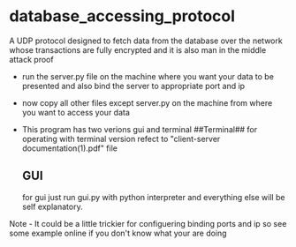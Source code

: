 # database_accessing_protocol
A UDP protocol designed to fetch data from the database over the network whose transactions are fully encrypted and it is also man in the middle attack proof


* run the server.py file on the machine where you want your data to be presented and also bind the server to appropriate port and ip

* now copy all other files except server.py on the machine from where you want to access your data


* This program has two verions gui and terminal
  ##Terminal##
  for operating with terminal version refect to "client-server documentation(1).pdf" file
 
  ## GUI ##
  for gui just run gui.py with python interpreter and everything else will be self explanatory.
  
  
Note - It could be a little trickier for configuering binding ports and ip so see some example online if you don't know what your are doing

 
 


